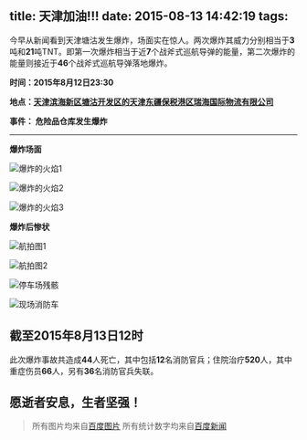 title: 天津加油!!!
date: 2015-08-13 14:42:19
tags:
---

今早从新闻看到天津塘沽发生爆炸，场面实在惊人。两次爆炸其威力分别相当于**3**吨和**21**吨TNT。即第一次爆炸相当于近**7**个战斧式巡航导弹的能量，第二次爆炸的能量则接近于**46**个战斧式巡航导弹落地爆炸。

**时间：2015年8月12日23:30**

**地点：[天津滨海新区塘沽开发区的天津东疆保税港区瑞海国际物流有限公司](http://map.baidu.com/?newmap=1&ie=utf-8&s=s%26wd%3D%E5%A4%A9%E6%B4%A5%E4%B8%9C%E7%96%86%E4%BF%9D%E7%A8%8E%E6%B8%AF%E5%8C%BA%E7%91%9E%E6%B5%B7%E5%9B%BD%E9%99%85%E7%89%A9%E6%B5%81%E6%9C%89%E9%99%90%E5%85%AC%E5%8F%B8)**

**事件： 危险品仓库发生爆炸**

---
**爆炸场面**

![爆炸的火焰1](http://img1.xilu.com/2015/0813/adbd3b416a17dfb2f5774f9128f94f11.jpg)

![爆炸的火焰2](http://www.5ijr.com.wsa.lxdns.com/upload/image/20150813/6357503299167944639888986.jpg)

![爆炸的火焰3](http://photocdn.sohu.com/20150813/mp27173713_1439437258901_2.jpeg)

**爆炸后惨状**

![航拍图1](http://n.sinaimg.cn/transform/20150813/CGuz-fxfxzzn7426407.jpg)

![航拍图2](http://www.nmrxw.com/uploads/allimg/150813/114R93H3-0.jpg)

![停车场残骸](http://ww2.sinaimg.cn/mw1024/005xAquGjw1ev0t01pkf5j30qe0jowhm.jpg)

![现场消防车](http://g3.hexunimg.cn/2015-08-13/178295572.jpg)

截至2015年8月13日12时
----- 
此次爆炸事故共造成**44**人死亡，其中包括**12**名消防官兵；住院治疗**520**人，其中重症伤员**66**人，另有**36**名消防官兵失联。

**愿逝者安息，生者坚强！**
---
> 所有图片均来自[百度图片](http://image.baidu.com/)
> 所有统计数字均来自[百度新闻](http://news.baidu.com/)